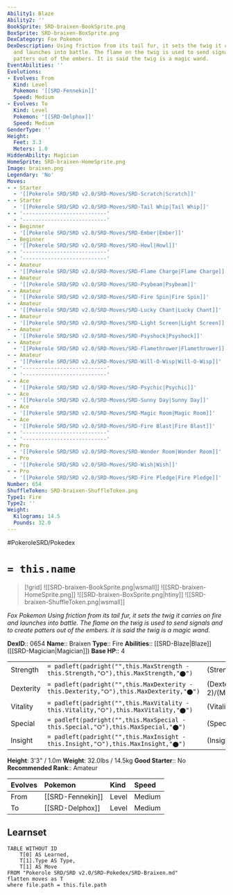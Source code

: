 ```yaml
---
Ability1: Blaze
Ability2: ''
BookSprite: SRD-braixen-BookSprite.png
BoxSprite: SRD-braixen-BoxSprite.png
DexCategory: Fox Pokemon
DexDescription: Using friction from its tail fur, it sets the twig it carries on fire
  and launches into battle. The flame on the twig is used to send signals and to create
  patters out of the embers. It is said the twig is a magic wand.
EventAbilities: ''
Evolutions:
- Evolves: From
  Kind: Level
  Pokemon: '[[SRD-Fennekin]]'
  Speed: Medium
- Evolves: To
  Kind: Level
  Pokemon: '[[SRD-Delphox]]'
  Speed: Medium
GenderType: ''
Height:
  Feet: 3.3
  Meters: 1.0
HiddenAbility: Magician
HomeSprite: SRD-braixen-HomeSprite.png
Image: braixen.png
Legendary: 'No'
Moves:
- - Starter
  - '[[Pokerole SRD/SRD v2.0/SRD-Moves/SRD-Scratch|Scratch]]'
- - Starter
  - '[[Pokerole SRD/SRD v2.0/SRD-Moves/SRD-Tail Whip|Tail Whip]]'
- - '---------------------------'
  - '---------------------------'
- - Beginner
  - '[[Pokerole SRD/SRD v2.0/SRD-Moves/SRD-Ember|Ember]]'
- - Beginner
  - '[[Pokerole SRD/SRD v2.0/SRD-Moves/SRD-Howl|Howl]]'
- - '---------------------------'
  - '---------------------------'
- - Amateur
  - '[[Pokerole SRD/SRD v2.0/SRD-Moves/SRD-Flame Charge|Flame Charge]]'
- - Amateur
  - '[[Pokerole SRD/SRD v2.0/SRD-Moves/SRD-Psybeam|Psybeam]]'
- - Amateur
  - '[[Pokerole SRD/SRD v2.0/SRD-Moves/SRD-Fire Spin|Fire Spin]]'
- - Amateur
  - '[[Pokerole SRD/SRD v2.0/SRD-Moves/SRD-Lucky Chant|Lucky Chant]]'
- - Amateur
  - '[[Pokerole SRD/SRD v2.0/SRD-Moves/SRD-Light Screen|Light Screen]]'
- - Amateur
  - '[[Pokerole SRD/SRD v2.0/SRD-Moves/SRD-Psyshock|Psyshock]]'
- - Amateur
  - '[[Pokerole SRD/SRD v2.0/SRD-Moves/SRD-Flamethrower|Flamethrower]]'
- - Amateur
  - '[[Pokerole SRD/SRD v2.0/SRD-Moves/SRD-Will-O-Wisp|Will-O-Wisp]]'
- - '---------------------------'
  - '---------------------------'
- - Ace
  - '[[Pokerole SRD/SRD v2.0/SRD-Moves/SRD-Psychic|Psychic]]'
- - Ace
  - '[[Pokerole SRD/SRD v2.0/SRD-Moves/SRD-Sunny Day|Sunny Day]]'
- - Ace
  - '[[Pokerole SRD/SRD v2.0/SRD-Moves/SRD-Magic Room|Magic Room]]'
- - Ace
  - '[[Pokerole SRD/SRD v2.0/SRD-Moves/SRD-Fire Blast|Fire Blast]]'
- - '---------------------------'
  - '---------------------------'
- - Pro
  - '[[Pokerole SRD/SRD v2.0/SRD-Moves/SRD-Wonder Room|Wonder Room]]'
- - Pro
  - '[[Pokerole SRD/SRD v2.0/SRD-Moves/SRD-Wish|Wish]]'
- - Pro
  - '[[Pokerole SRD/SRD v2.0/SRD-Moves/SRD-Fire Pledge|Fire Pledge]]'
Number: 654
ShuffleToken: SRD-braixen-ShuffleToken.png
Type1: Fire
Type2: ''
Weight:
  Kilograms: 14.5
  Pounds: 32.0
---
```


#PokeroleSRD/Pokedex

# `= this.name`

> [!grid]
> ![[SRD-braixen-BookSprite.png|wsmall]]
> ![[SRD-braixen-HomeSprite.png]]
> ![[SRD-braixen-BoxSprite.png|htiny]]
> ![[SRD-braixen-ShuffleToken.png|wsmall]]


*Fox Pokemon*
*Using friction from its tail fur, it sets the twig it carries on fire and launches into battle. The flame on the twig is used to send signals and to create patters out of the embers. It is said the twig is a magic wand.*

**DexID**:: 0654
**Name**:: Braixen
**Type**:: Fire
**Abilities**:: [[SRD-Blaze|Blaze]] ([[SRD-Magician|Magician]])
**Base HP**:: 4

|           |                                                                                        |                                          |
| --------- | -------------------------------------------------------------------------------------- | ---------------------------------------- |
| Strength  | `= padleft(padright("",this.MaxStrength - this.Strength,"⭘"),this.MaxStrength,"⬤")`    | (Strength::2)/(MaxStrength::4)   |
| Dexterity | `= padleft(padright("",this.MaxDexterity - this.Dexterity,"⭘"),this.MaxDexterity,"⬤")` | (Dexterity:: 2)/(MaxDexterity::5) |
| Vitality  | `= padleft(padright("",this.MaxVitality - this.Vitality,"⭘"),this.MaxVitality,"⬤")`    | (Vitality::2)/(MaxVitality::4)   |
| Special   | `= padleft(padright("",this.MaxSpecial - this.Special,"⭘"),this.MaxSpecial,"⬤")`       | (Special::2)/(MaxSpecial::5)     |
| Insight   | `= padleft(padright("",this.MaxInsight - this.Insight,"⭘"),this.MaxInsight,"⬤")`       | (Insight::2)/(MaxInsight::5)     |

**Height**: 3'3" / 1.0m
**Weight**: 32.0lbs / 14.5kg
**Good Starter**:: No
**Recommended Rank**:: Amateur

| Evolves   | Pokemon          | Kind   | Speed   |
|:----------|:-----------------|:-------|:--------|
| From      | [[SRD-Fennekin]] | Level  | Medium  |
| To        | [[SRD-Delphox]]  | Level  | Medium  |

## Learnset

```dataview
TABLE WITHOUT ID
    T[0] AS Learned,
    T[1].Type AS Type,
    T[1] AS Move
FROM "Pokerole SRD/SRD v2.0/SRD-Pokedex/SRD-Braixen.md"
flatten moves as T
where file.path = this.file.path
```
